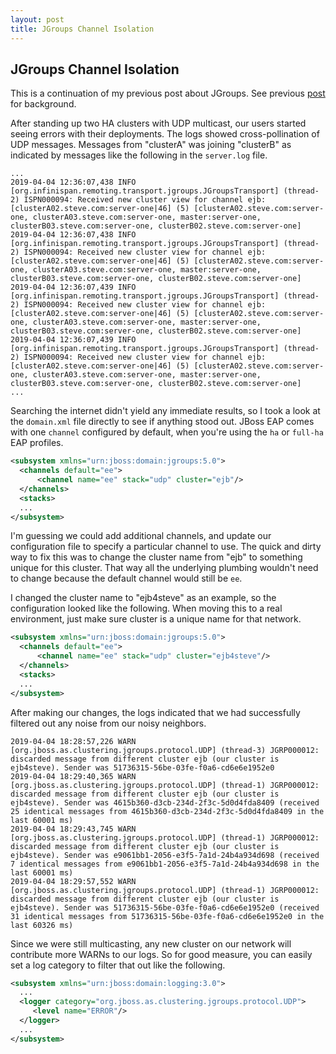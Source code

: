 ```yaml
---
layout: post
title: JGroups Channel Isolation
---
```


## JGroups Channel Isolation

This is a continuation of my previous post about JGroups.  See previous [post](2019-03-25-JGroups-Multicast.md) for background.

After standing up two HA clusters with UDP multicast, our users started seeing errors with their deployments.  The logs showed cross-pollination of UDP messages.  Messages from "clusterA" was joining "clusterB" as indicated by messages like the following in the `server.log` file.

```
...
2019-04-04 12:36:07,438 INFO  [org.infinispan.remoting.transport.jgroups.JGroupsTransport] (thread-2) ISPN000094: Received new cluster view for channel ejb: [clusterA02.steve.com:server-one|46] (5) [clusterA02.steve.com:server-one, clusterA03.steve.com:server-one, master:server-one, clusterB03.steve.com:server-one, clusterB02.steve.com:server-one]
2019-04-04 12:36:07,438 INFO  [org.infinispan.remoting.transport.jgroups.JGroupsTransport] (thread-2) ISPN000094: Received new cluster view for channel ejb: [clusterA02.steve.com:server-one|46] (5) [clusterA02.steve.com:server-one, clusterA03.steve.com:server-one, master:server-one, clusterB03.steve.com:server-one, clusterB02.steve.com:server-one]
2019-04-04 12:36:07,439 INFO  [org.infinispan.remoting.transport.jgroups.JGroupsTransport] (thread-2) ISPN000094: Received new cluster view for channel ejb: [clusterA02.steve.com:server-one|46] (5) [clusterA02.steve.com:server-one, clusterA03.steve.com:server-one, master:server-one, clusterB03.steve.com:server-one, clusterB02.steve.com:server-one]
2019-04-04 12:36:07,439 INFO  [org.infinispan.remoting.transport.jgroups.JGroupsTransport] (thread-2) ISPN000094: Received new cluster view for channel ejb: [clusterA02.steve.com:server-one|46] (5) [clusterA02.steve.com:server-one, clusterA03.steve.com:server-one, master:server-one, clusterB03.steve.com:server-one, clusterB02.steve.com:server-one]
...
```

Searching the internet didn't yield any immediate results, so I took a look at the `domain.xml` file directly to see if anything stood out.  JBoss EAP comes with one `channel` configured by default, when you're using the `ha` or `full-ha` EAP profiles.

```xml
<subsystem xmlns="urn:jboss:domain:jgroups:5.0">
  <channels default="ee">
      <channel name="ee" stack="udp" cluster="ejb"/>
  </channels>
  <stacks>
  ...
</subsystem>
```

I'm guessing we could add additional channels, and update our configuration file to specify a particular channel to use.  The quick and dirty way to fix this was to change the cluster name from "ejb" to something unique for this cluster.  That way all the underlying plumbing wouldn't need to change because the default channel would still be `ee`.  

I changed the cluster name to "ejb4steve" as an example, so the configuration looked like the following.  When moving this to a real environment, just make sure cluster is a unique name for that network.
```xml
<subsystem xmlns="urn:jboss:domain:jgroups:5.0">
  <channels default="ee">
      <channel name="ee" stack="udp" cluster="ejb4steve"/>
  </channels>
  <stacks>
  ...
</subsystem>
```

After making our changes, the logs indicated that we had successfully filtered out any noise from our noisy neighbors.

```
2019-04-04 18:28:57,226 WARN  [org.jboss.as.clustering.jgroups.protocol.UDP] (thread-3) JGRP000012: discarded message from different cluster ejb (our cluster is ejb4steve). Sender was 51736315-56be-03fe-f0a6-cd6e6e1952e0
2019-04-04 18:29:40,365 WARN  [org.jboss.as.clustering.jgroups.protocol.UDP] (thread-1) JGRP000012: discarded message from different cluster ejb (our cluster is ejb4steve). Sender was 4615b360-d3cb-234d-2f3c-5d0d4fda8409 (received 25 identical messages from 4615b360-d3cb-234d-2f3c-5d0d4fda8409 in the last 60001 ms)
2019-04-04 18:29:43,745 WARN  [org.jboss.as.clustering.jgroups.protocol.UDP] (thread-1) JGRP000012: discarded message from different cluster ejb (our cluster is ejb4steve). Sender was e9061bb1-2056-e3f5-7a1d-24b4a934d698 (received 7 identical messages from e9061bb1-2056-e3f5-7a1d-24b4a934d698 in the last 60001 ms)
2019-04-04 18:29:57,552 WARN  [org.jboss.as.clustering.jgroups.protocol.UDP] (thread-1) JGRP000012: discarded message from different cluster ejb (our cluster is ejb4steve). Sender was 51736315-56be-03fe-f0a6-cd6e6e1952e0 (received 31 identical messages from 51736315-56be-03fe-f0a6-cd6e6e1952e0 in the last 60326 ms)
```

Since we were still multicasting, any new cluster on our network will contribute more WARNs to our logs.  So for good measure, you can easily set a log category to filter that out like the following.

```xml
<subsystem xmlns="urn:jboss:domain:logging:3.0">
  ...
  <logger category="org.jboss.as.clustering.jgroups.protocol.UDP">
     <level name="ERROR"/>
  </logger>
  ...
</subsystem>
```
